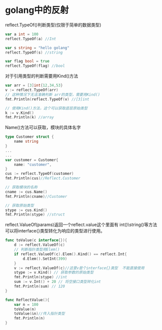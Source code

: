 # golang中的反射

reflect.TypeOf()判断类型(仅限于简单的数据类型)
```go
var a int = 100
reflect.TypeOf(a) //Int

var s string = "hello golang"
reflect.TypeOf(s) //string

var flag bool = true
reflect.TypeOf(flag) //bool
```
对于引用类型的判断需要用Kind()方法
```go
var arr = [3]int{12,34,53}
v := reflect.TypeOf(arr)
// 这种情况下无法准确判断 arr的类型，需要用Kind()
fmt.Println(reflect.TypeOf(v) //[3]int

// 使用Kind()方法，这个可以获取底层原始类型
k := v.Kind()
fmt.Println(k) //array
```
Name()方法可以获取，模块的具体名字
```go
type Customer struct {
	name string
}
...
...
var customer = Customer{
    name: "customer",
}
cus := reflect.TypeOf(customer)
fmt.Println(cus)//Reflect.Customer

// 获取模块的名称
cname := cus.Name()
fmt.Println(cname)//Customer

// 获取原始类型
stype := cus.Kind()
fmt.Println(stype) //struct
```
reflect.ValueOf(params)返回一个reflect.value这个里面有 int()\string()等方法可以将interface{}类型转化为响应的类型进行使用。
```go
func toValue(c interface{}){
    d := reflect.ValueOf(c)
	// 判断指针类型用Elem()
	if reflect.ValueOf(c).Elem().Kind() == reflect.Int{
		d.Elem().SetInt(399)
	}
    v := reflect.ValueOf(c)//这里v是个interface{}类型  不能直接使用 
	stype := v.Kind() // 获取参数的原始类型
	fmt.Println(stype) //int
	sum := v.Int() + 20 // 将空接口类型转化int
	fmt.Println(sum) // 120
}

func ReflectValue(){
	var n = 100
	toValue(n) 
	toValue(&n)//传入指针类型
	fmt.Println(n)
}
```


